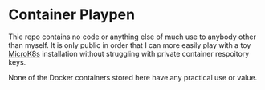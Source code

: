 # Container Playpen

Thie repo contains no code or anything else of much use to anybody other than myself. It is only public
in order that I can more easily play with a toy [MicroK8s](https://microk8s.io/) installation without
struggling with private container respoitory keys.

None of the Docker containers stored here have any practical use or value.
